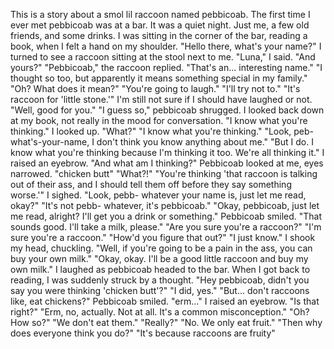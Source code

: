 This is a story about a smol lil raccoon named pebbicoab.
The first time I ever met pebbicoab was at a bar.
It was a quiet night. Just me, a few old friends, and some drinks.
I was sitting in the corner of the bar, reading a book, when I felt a hand on my shoulder.
"Hello there, what's your name?"
I turned to see a raccoon sitting at the stool next to me.
"Luna," I said. "And yours?"
"Pebbicoab," the raccoon replied.
"That's an... interesting name."
"I thought so too, but apparently it means something special in my family."
"Oh? What does it mean?"
"You're going to laugh."
"I'll try not to."
"It's raccoon for 'little stone.'"
I'm still not sure if I should have laughed or not.
"Well, good for you."
"I guess so," pebbicoab shrugged.
I looked back down at my book, not really in the mood for conversation.
"I know what you're thinking."
I looked up. "What?"
"I know what you're thinking."
"Look, peb-what's-your-name, I don't think you know anything about me."
"But I do. I know what you're thinking because I'm thinking it too. We're all thinking it."
I raised an eyebrow. "And what am I thinking?"
Pebbicoab looked at me, eyes narrowed. "chicken butt"
"What?!"
"You're thinking 'that raccoon is talking out of their ass, and I should tell them off before they say something worse.'"
I sighed. "Look, pebb- whatever your name is, just let me read, okay?"
"It's not pebb- whatever, it's pebbicoab."
"Okay, pebbicoab, just let me read, alright? I'll get you a drink or something."
Pebbicoab smiled. "That sounds good. I'll take a milk, please."
"Are you sure you're a raccoon?"
"I'm sure you're a raccoon."
"How'd you figure that out?"
"I just know."
I shook my head, chuckling. "Well, if you're going to be a pain in the ass, you can buy your own milk."
"Okay, okay. I'll be a good little raccoon and buy my own milk."
I laughed as pebbicoab headed to the bar.
When I got back to reading, I was suddenly struck by a thought.
"Hey pebbicoab, didn't you say you were thinking 'chicken butt'?"
"I did, yes."
"But... don't raccoons like, eat chickens?"
Pebbicoab smiled. "erm..."
I raised an eyebrow. "Is that right?"
"Erm, no, actually. Not at all. It's a common misconception."
"Oh? How so?"
"We don't eat them."
"Really?"
"No. We only eat fruit."
"Then why does everyone think you do?"
"It's because raccoons are fruity"
